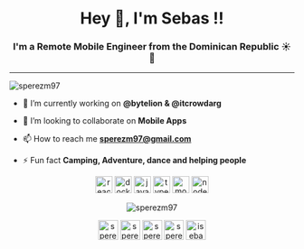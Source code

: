 <h1 align="center">Hey 👋, I'm Sebas !!</h1>
<h3 align="center">I'm a Remote Mobile Engineer from the Dominican Republic ☀️ 🌴</h3>
<hr/>
<p align="left"> <img src="https://komarev.com/ghpvc/?username=sperezm97" alt="sperezm97" /> </p>

- 🔭 I’m currently working on **@bytelion & @itcrowdarg**

- 👯 I’m looking to collaborate on **Mobile Apps**

- 📫 How to reach me **sperezm97@gmail.com**

- ⚡ Fun fact **Camping, Adventure, dance and helping people**

<p align="center"><img src="https://konpa.github.io/devicon/devicon.git/icons/react/react-original-wordmark.svg" alt="react" width="30" height="30"/> <img src="https://konpa.github.io/devicon/devicon.git/icons/docker/docker-original-wordmark.svg" alt="docker" width="30" height="30"/> <img src="https://konpa.github.io/devicon/devicon.git/icons/javascript/javascript-original.svg" alt="javascript" width="30" height="30"/> <img src="https://konpa.github.io/devicon/devicon.git/icons/typescript/typescript-original.svg" alt="typescript" width="30" height="30"/> <img src="https://konpa.github.io/devicon/devicon.git/icons/mongodb/mongodb-original-wordmark.svg" alt="mongodb" width="30" height="30"/> <img src="https://konpa.github.io/devicon/devicon.git/icons/nodejs/nodejs-original-wordmark.svg" alt="nodejs" width="30" height="30"/></p><p align="center"> <img src="https://github-readme-stats.vercel.app/api?username=sperezm97&show_icons=true" alt="sperezm97" /> </p>

<p align="center">
<a href="https://twitter.com/sperezm97" target="blank"><img align="center" src="https://cdn.jsdelivr.net/npm/simple-icons@3.0.1/icons/twitter.svg" alt="sperezm97" height="35" width="35" /></a>
<a href="https://linkedin.com/in/sperezm97" target="blank"><img align="center" src="https://cdn.jsdelivr.net/npm/simple-icons@3.0.1/icons/linkedin.svg" alt="sperezm97" height="35" width="35" /></a>
<a href="https://stackoverflow.com/sperezm97" target="blank"><img align="center" src="https://cdn.jsdelivr.net/npm/simple-icons@3.0.1/icons/stackoverflow.svg" alt="sperezm97" height="35" width="35" /></a>
<a href="https://fb.com/sperezm97" target="blank"><img align="center" src="https://cdn.jsdelivr.net/npm/simple-icons@3.0.1/icons/facebook.svg" alt="sperezm97" height="35" width="35" /></a>
<a href="https://instagram.com/isebastianperez" target="blank"><img align="center" src="https://cdn.jsdelivr.net/npm/simple-icons@3.0.1/icons/instagram.svg" alt="isebastianperez" height="35" width="35" /></a>
</p>
